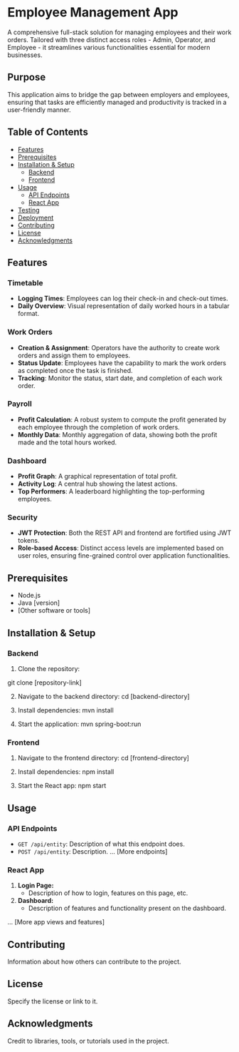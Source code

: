 # Employee Management App

A comprehensive full-stack solution for managing employees and their work orders. Tailored with three distinct access roles - Admin, Operator, and Employee - it streamlines various functionalities essential for modern businesses.

## Purpose
This application aims to bridge the gap between employers and employees, ensuring that tasks are efficiently managed and productivity is tracked in a user-friendly manner.

## Table of Contents
- [Features](#features)
- [Prerequisites](#prerequisites)
- [Installation & Setup](#installation--setup)
  - [Backend](#backend)
  - [Frontend](#frontend)
- [Usage](#usage)
  - [API Endpoints](#api-endpoints)
  - [React App](#react-app)
- [Testing](#testing)
- [Deployment](#deployment)
- [Contributing](#contributing)
- [License](#license)
- [Acknowledgments](#acknowledgments)

## Features

### Timetable
- **Logging Times**: Employees can log their check-in and check-out times.
- **Daily Overview**: Visual representation of daily worked hours in a tabular format.

### Work Orders
- **Creation & Assignment**: Operators have the authority to create work orders and assign them to employees.
- **Status Update**: Employees have the capability to mark the work orders as completed once the task is finished.
- **Tracking**: Monitor the status, start date, and completion of each work order.

### Payroll
- **Profit Calculation**: A robust system to compute the profit generated by each employee through the completion of work orders.
- **Monthly Data**: Monthly aggregation of data, showing both the profit made and the total hours worked.

### Dashboard
- **Profit Graph**: A graphical representation of total profit.
- **Activity Log**: A central hub showing the latest actions.
- **Top Performers**: A leaderboard highlighting the top-performing employees.

### Security
- **JWT Protection**: Both the REST API and frontend are fortified using JWT tokens.
- **Role-based Access**: Distinct access levels are implemented based on user roles, ensuring fine-grained control over application functionalities.

## Prerequisites

- Node.js
- Java [version]
- [Other software or tools]

## Installation & Setup

### Backend

1. Clone the repository:

git clone [repository-link]

2. Navigate to the backend directory:
cd [backend-directory]


3. Install dependencies:
mvn install

4. Start the application:
mvn spring-boot:run

### Frontend

1. Navigate to the frontend directory:
cd [frontend-directory]

2. Install dependencies:
npm install

3. Start the React app:
npm start

## Usage

### API Endpoints

- `GET /api/entity`: Description of what this endpoint does.
- `POST /api/entity`: Description.
... [More endpoints]

### React App

1. **Login Page:** 
    - Description of how to login, features on this page, etc.
2. **Dashboard:** 
    - Description of features and functionality present on the dashboard.

... [More app views and features]


## Contributing

Information about how others can contribute to the project.

## License

Specify the license or link to it.

## Acknowledgments

Credit to libraries, tools, or tutorials used in the project.
